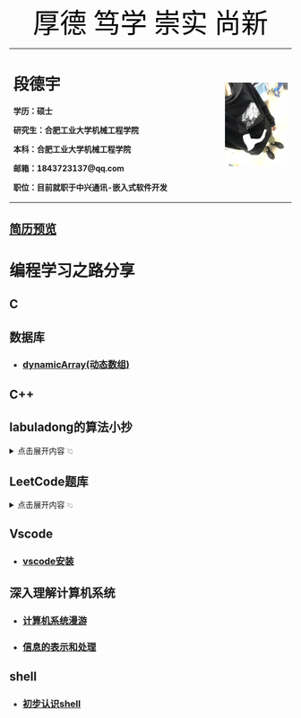 <div align='center'><font color=black size=7 face="微软雅黑">厚德 笃学 崇实 尚新</font></div>
<table border="0">
  <tr>
    <td width="75%">
      <h1>段德宇</h1>
      <p><b>学历：硕士</b></p>
      <p><b>研究生：合肥工业大学机械工程学院</b></p>
      <p><b>本科：合肥工业大学机械工程学院</b></p>
      <p><b>邮箱：1843723137@qq.com</b></p>
      <p><b>职位：目前就职于中兴通讯-嵌入式软件开发</b></p>
    </td>
    <td width="25%">
    <img src="life_photo.jpg">
    </td>
  </tr>
</table>

## [**简历预览**](/段德宇嵌入式简历.pdf)  

# **编程学习之路分享**

## C

## 数据库  
+ ### [dynamicArray(动态数组)](/database/dynamicArray.md)


## C++

## labuladong的算法小抄
<details>
  <summary>点击展开内容  <img src="hand.jpg" width="2%"></summary>
  <a href="/文件名">程序员努力建设中</a>
</details>  

## LeetCode题库
<details>
  <summary>点击展开内容  <img src="hand.jpg" width="2%"></summary>
  <a href="/文件名">程序员努力建设中</a>
</details>  

## Vscode

+ ### [vscode安装](/vscode_install.pdf)

## 深入理解计算机系统
+ ### [计算机系统漫游](/深入理解计算机系统/计算机系统漫游.md)
+ ### [信息的表示和处理](/深入理解计算机系统/信息的表示和处理.md)

## shell
+ ### [初步认识shell](/shell/shell.md)
